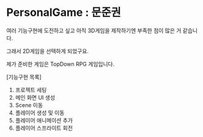 # PersonalGame : 문준권

여러 기능구현에 도전하고 싶고 
아직 3D게임을 제작하기엔 부족한 점이 많은 거 같습니다.

그래서 2D게임을 선택하게 되었구요.

제가 준비한 게임은
TopDown RPG 게임입니다.

[기능구현 목록]
1. 프로젝트 세팅
2. 메인 화면 UI 생성
3. Scene 이동
5. 플레이어 생성 및 이동
6. 플레이어 애니메이션 추가
7. 플레이어 스프라이트 회전
